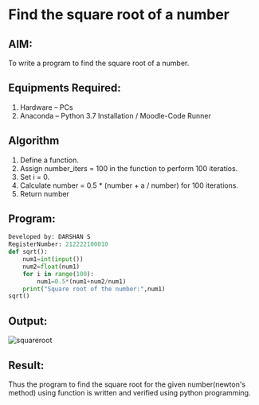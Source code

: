 # Find the square root of a number

## AIM:
To write a program to find the square root of a number.

## Equipments Required:
1. Hardware – PCs
2. Anaconda – Python 3.7 Installation / Moodle-Code Runner

## Algorithm
1. Define a function.
2. Assign number_iters = 100 in the function to perform 100 iteratios.
3. Set i = 0.
4. Calculate  number = 0.5 * (number + a / number) for 100 iterations.
5. Return number

## Program:
```python
Developed by: DARSHAN S 
RegisterNumber: 212222100010
def sqrt():
    num1=int(input())
    num2=float(num1)
    for i in range(100):
        num1=0.5*(num1+num2/num1)
    print("Square root of the number:",num1)
sqrt()
```

## Output:
![squareroot](https://user-images.githubusercontent.com/115534676/234486840-29333a61-4f55-4838-97ad-252610cb17a2.png)

## Result:
Thus the program to find the square root for the given number(newton's method) using function is written and verified using python programming.
